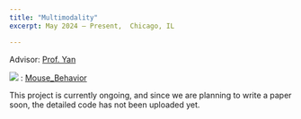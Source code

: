 ```yaml
---
title: "Multimodality"
excerpt: May 2024 – Present,  Chicago, IL

---
```

Advisor: [Prof. Yan](https://tomyan555.github.io) 

<img src="https://img.shields.io/badge/GitHub-181717?style=flat-square&logo=GitHub&logoColor=white"/> : [Mouse_Behavior](https://github.com/ichbill/Mouse_Behavior)
  
This project is currently ongoing, and since we are planning to write a paper soon, the detailed code has not been uploaded yet.
